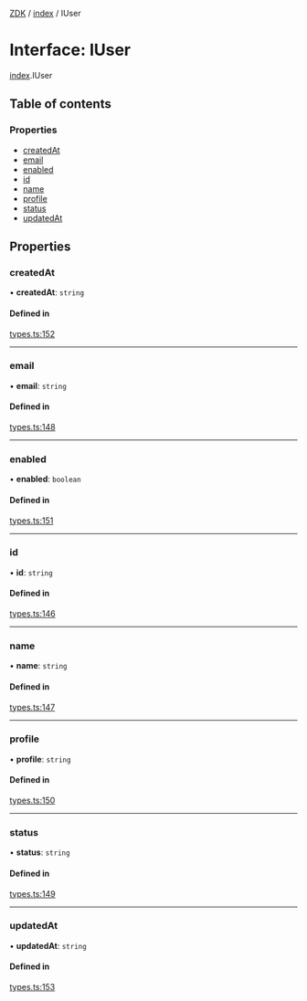 [ZDK](../README.md) / [index](../modules/index.md) / IUser

# Interface: IUser

[index](../modules/index.md).IUser

## Table of contents

### Properties

- [createdAt](index.IUser.md#createdat)
- [email](index.IUser.md#email)
- [enabled](index.IUser.md#enabled)
- [id](index.IUser.md#id)
- [name](index.IUser.md#name)
- [profile](index.IUser.md#profile)
- [status](index.IUser.md#status)
- [updatedAt](index.IUser.md#updatedat)

## Properties

### createdAt

• **createdAt**: `string`

#### Defined in

[types.ts:152](https://github.com/innovtech-developers/zdk/blob/6a76e78c508b6f3ff70b928b5924e5ccba332fad/src/types.ts#L152)

___

### email

• **email**: `string`

#### Defined in

[types.ts:148](https://github.com/innovtech-developers/zdk/blob/6a76e78c508b6f3ff70b928b5924e5ccba332fad/src/types.ts#L148)

___

### enabled

• **enabled**: `boolean`

#### Defined in

[types.ts:151](https://github.com/innovtech-developers/zdk/blob/6a76e78c508b6f3ff70b928b5924e5ccba332fad/src/types.ts#L151)

___

### id

• **id**: `string`

#### Defined in

[types.ts:146](https://github.com/innovtech-developers/zdk/blob/6a76e78c508b6f3ff70b928b5924e5ccba332fad/src/types.ts#L146)

___

### name

• **name**: `string`

#### Defined in

[types.ts:147](https://github.com/innovtech-developers/zdk/blob/6a76e78c508b6f3ff70b928b5924e5ccba332fad/src/types.ts#L147)

___

### profile

• **profile**: `string`

#### Defined in

[types.ts:150](https://github.com/innovtech-developers/zdk/blob/6a76e78c508b6f3ff70b928b5924e5ccba332fad/src/types.ts#L150)

___

### status

• **status**: `string`

#### Defined in

[types.ts:149](https://github.com/innovtech-developers/zdk/blob/6a76e78c508b6f3ff70b928b5924e5ccba332fad/src/types.ts#L149)

___

### updatedAt

• **updatedAt**: `string`

#### Defined in

[types.ts:153](https://github.com/innovtech-developers/zdk/blob/6a76e78c508b6f3ff70b928b5924e5ccba332fad/src/types.ts#L153)
